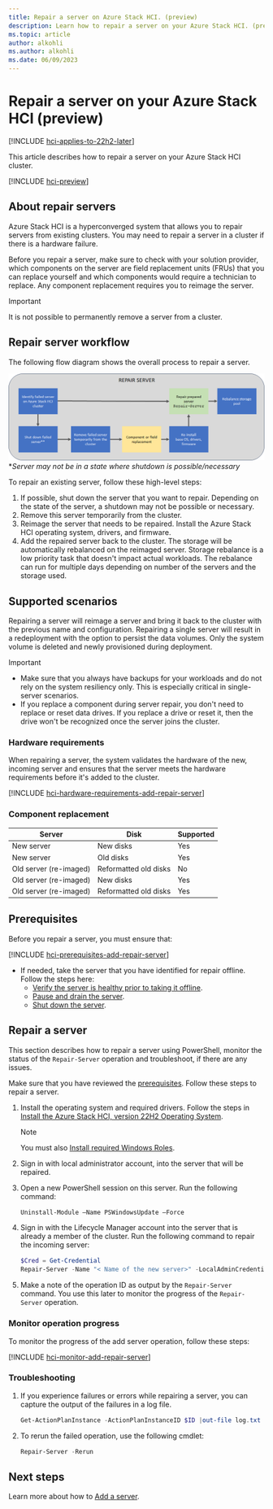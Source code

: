 ```yaml
---
title: Repair a server on Azure Stack HCI. (preview)
description: Learn how to repair a server on your Azure Stack HCI. (preview)
ms.topic: article
author: alkohli
ms.author: alkohli
ms.date: 06/09/2023
---
```


# Repair a server on your Azure Stack HCI (preview)

[!INCLUDE [hci-applies-to-22h2-later](../../includes/hci-applies-to-22h2-later.md)]

This article describes how to repair a server on your Azure Stack HCI cluster.

[!INCLUDE [hci-preview](../../includes/hci-preview.md)]

## About repair servers

Azure Stack HCI is a hyperconverged system that allows you to repair servers from existing clusters. You may need to repair a server in a cluster if there is a hardware failure. 

Before you repair a server, make sure to check with your solution provider, which components on the server are field replacement units (FRUs) that you can replace yourself and which components would require a technician to replace. Any component replacement requires you to reimage the server.

> [!IMPORTANT]
> It is not possible to permanently remove a server from a cluster.


## Repair server workflow

The following flow diagram shows the overall process to repair a server.

![Diagram illustrating the repair server process](./media/repair-server/repair-server-workflow-1.png)
\**Server may not be in a state where shutdown is possible/necessary*

To repair an existing server, follow these high-level steps:

1. If possible, shut down the server that you want to repair. Depending on the state of the server, a shutdown may not be possible or necessary.
1. Remove this server temporarily from the cluster.
1. Reimage the server that needs to be repaired. Install the Azure Stack HCI operating system, drivers, and firmware.
1. Add the repaired server back to the cluster. The storage will be automatically rebalanced on the reimaged server. Storage rebalance is a low priority task that doesn't impact actual workloads. The rebalance can run for multiple days depending on number of the servers and the storage used.


## Supported scenarios

Repairing a server will reimage a server and bring it back to the cluster with the previous name and configuration. Repairing a single server will result in a redeployment with the option to persist the data volumes. Only the system volume is deleted and newly provisioned during deployment.

> [!IMPORTANT]
> - Make sure that you always have backups for your workloads and do not rely on the system resiliency only. This is especially critical in single-server scenarios.
> - If you replace a component during server repair, you don't need to replace or reset data drives. If you replace a drive or reset it, then the drive won't be recognized once the server joins the cluster.

### Hardware requirements

When repairing a server, the system validates the hardware of the new, incoming server and ensures that the server meets the hardware requirements before it's added to the cluster.

[!INCLUDE [hci-hardware-requirements-add-repair-server](../../includes/hci-hardware-requirements-add-repair-server.md)]

### Component replacement

| **Server** | **Disk**                              | Supported |
|--------------------------- |-----------------------|-----------|
| New server                 | New disks             |Yes        |
| New server                 | Old disks             |Yes        |
| Old server (re-imaged)     | Reformatted old disks |No         |
| Old server (re-imaged)     | New disks             |Yes        |
| Old server (re-imaged)     | Reformatted old disks |Yes        |


## Prerequisites

Before you repair a server, you must ensure that:

[!INCLUDE [hci-prerequisites-add-repair-server](../../includes/hci-prerequisites-add-repair-server.md)]

- If needed, take the server that you have identified for repair offline. Follow the steps here:
    - [Verify the server is healthy prior to taking it offline](maintain-servers.md#verify-its-safe-to-take-the-server-offline-1).
    - [Pause and drain the server](maintain-servers.md#pause-and-drain-the-server-1).
    - [Shut down the server](maintain-servers.md#shut-down-the-server-1).

## Repair a server

This section describes how to repair a server using PowerShell, monitor the status of the `Repair-Server` operation and troubleshoot, if there are any issues.

Make sure that you have reviewed the [prerequisites](#prerequisites). Follow these steps to repair a server.

1. Install the operating system and required drivers. Follow the steps in [Install the Azure Stack HCI, version 22H2 Operating System](../deploy/deployment-tool-install-os.md).

    > [!NOTE]
    > You must also [Install required Windows Roles](../deploy/deployment-tool-install-os.md#install-required-windows-roles).

1. Sign in with local administrator account, into the server that will be repaired.

1. Open a new PowerShell session on this server. Run the following command:

    ```powershell
    Uninstall-Module –Name PSWindowsUpdate –Force
    ```

1. Sign in with the Lifecycle Manager account into the server that is already a member of the cluster. Run the following command to repair the incoming server:

    ```powershell
    $Cred = Get-Credential 
    Repair-Server -Name "< Name of the new server>" -LocalAdminCredential $Cred
    ```

1. Make a note of the operation ID as output by the `Repair-Server` command. You use this later to monitor the progress of the `Repair-Server` operation.

### Monitor operation progress

To monitor the progress of the add server operation, follow these steps:

[!INCLUDE [hci-monitor-add-repair-server](../../includes/hci-monitor-add-repair-server.md)]

### Troubleshooting

1. If you experience failures or errors while repairing a server, you can capture the output of the failures in a log file.

    ```powershell
    Get-ActionPlanInstance -ActionPlanInstanceID $ID |out-file log.txt
    ```

1. To rerun the failed operation, use the following cmdlet:

    ```powershell
    Repair-Server -Rerun
    ```


## Next steps

Learn more about how to [Add a server](./add-server.md).
